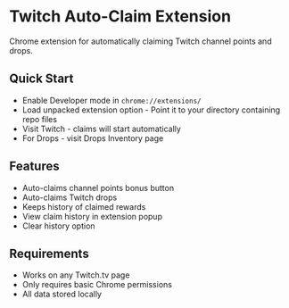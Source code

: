 # Twitch Auto-Claim Extension

Chrome extension for automatically claiming Twitch channel points and drops.

## Quick Start
* Enable Developer mode in `chrome://extensions/`
* Load unpacked extension option - Point it to your directory containing repo files
* Visit Twitch - claims will start automatically
* For Drops - visit Drops Inventory page

## Features
* Auto-claims channel points bonus button
* Auto-claims Twitch drops
* Keeps history of claimed rewards
* View claim history in extension popup
* Clear history option

## Requirements
* Works on any Twitch.tv page
* Only requires basic Chrome permissions
* All data stored locally
